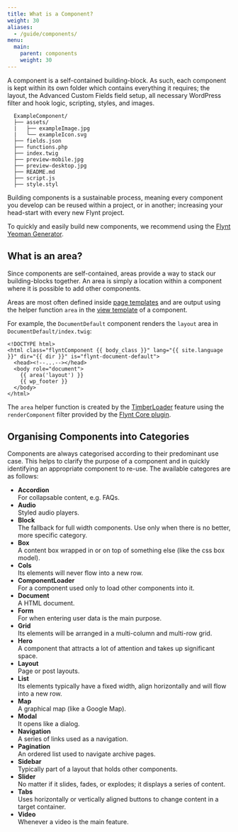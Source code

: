 ```yaml
---
title: What is a Component?
weight: 30
aliases:
  - /guide/components/
menu:
  main:
    parent: components
    weight: 30
---
```


A component is a self-contained building-block. As such, each component is kept within its own folder which contains everything it requires; the layout, the Advanced Custom Fields field setup, all necessary WordPress filter and hook logic, scripting, styles, and images.

```
  ExampleComponent/
  ├── assets/
  |   ├── exampleImage.jpg
  |   └── exampleIcon.svg
  ├── fields.json
  ├── functions.php
  ├── index.twig
  ├── preview-mobile.jpg
  ├── preview-desktop.jpg
  ├── README.md
  ├── script.js
  ├── style.styl
```

Building components is a sustainable process, meaning every component you develop can be reused within a project, or in another; increasing your head-start with every new Flynt project.

To quickly and easily build new components, we recommend using the [Flynt Yeoman Generator](https://github.com/flyntwp/generator-flynt).

## What is an area?
Since components are self-contained, areas provide a way to stack our building-blocks together. An area is simply a location within a component where it is possible to add other components.

Areas are most often defined inside [page templates](/guide/configuration/page-templates/#configuring-page-templates) and are output using the helper function `area` in the [view template](/guide/components/view-templates/) of a component.

For example, the `DocumentDefault` component renders the `layout` area in `DocumentDefault/index.twig`:

```twig
<!DOCTYPE html>
<html class="flyntComponent {{ body_class }}" lang="{{ site.language }}" dir="{{ dir }}" is="flynt-document-default">
  <head><!--...--></head>
  <body role="document">
    {{ area('layout') }}
    {{ wp_footer }}
  </body>
</html>
```

The `area` helper function is created by the [TimberLoader](https://github.com/flyntwp/flynt-starter-theme/blob/master/Features/TimberLoader/README.md) feature using the `renderComponent` filter provided by the [Flynt Core plugin](/guide/core/).

## Organising Components into Categories

Components are always categorised according to their predominant use case. This helps to clarify the purpose of a component and in quickly identifying an appropriate component to re-use. The available categores are as follows:

<div class="alert alert-list">
  <ul>
    <li>
      <strong>Accordion</strong><br>
      For collapsable content, e.g. FAQs.
    </li>
    <li>
      <strong>Audio</strong><br>
      Styled audio players.
    </li>
    <li>
      <strong>Block</strong><br>
      The fallback for full width components. Use only when there is no better, more specific category.
    </li>
    <li>
      <strong>Box</strong><br>
      A content box wrapped in or on top of something else (like the css box model).
    </li>
    <li>
      <strong>Cols</strong><br>
      Its elements will never flow into a new row.
    </li>
    <li>
      <strong>ComponentLoader</strong><br>
      For a component used only to load other components into it.
    </li>
    <li>
      <strong>Document</strong><br>
      A HTML document.
    </li>
    <li>
      <strong>Form</strong><br>
      For when entering user data is the main purpose.
    </li>
    <li>
      <strong>Grid</strong><br>
      Its elements will be arranged in a multi-column and multi-row grid.
    </li>
    <li>
      <strong>Hero</strong><br>
      A component that attracts a lot of attention and takes up significant space.
    </li>
    <li>
      <strong>Layout</strong><br>
      Page or post layouts.
    </li>
    <li>
      <strong>List</strong><br>
      Its elements typically have a fixed width, align horizontally and will flow into a new row.
    </li>
    <li>
      <strong>Map</strong><br>
      A graphical map (like a Google Map).
    </li>
    <li>
      <strong>Modal</strong><br>
      It opens like a dialog.
    </li>
    <li>
      <strong>Navigation</strong><br>
      A series of links used as a navigation.
    </li>
    <li>
      <strong>Pagination</strong><br>
      An ordered list used to navigate archive pages.
    </li>
    <li>
      <strong>Sidebar</strong><br>
      Typically part of a layout that holds other components.
    </li>
    <li>
      <strong>Slider</strong><br>
      No matter if it slides, fades, or explodes; it displays a series of content.
    </li>
    <li>
      <strong>Tabs</strong><br>
      Uses horizontally or vertically aligned buttons to change content in a target container.
    </li>
    <li>
      <strong>Video</strong><br>
      Whenever a video is the main feature.
    </li>
  </ul>
</div>
